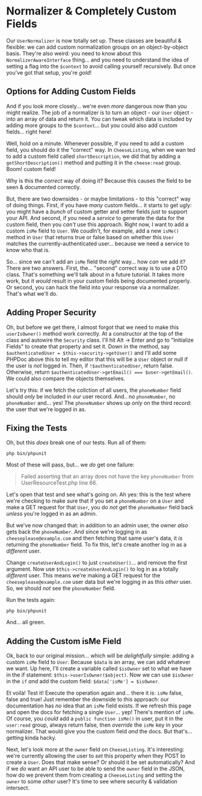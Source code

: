 # Normalizer & Completely Custom Fields

Our `UserNormalizer` is now totally set up. These classes are beautiful & flexible:
we can add custom normalization groups on an object-by-object basis. They're also
weird: you need to know about this `NormalizerAwareInterface` thing... and you need
to understand the idea of setting a flag into the `$context` to avoid calling yourself
recursively. But once you've got that setup, you're *gold*!

## Options for Adding Custom Fields

And if you look more closely... we're even *more* dangerous now than you might
realize. The job of a normalizer is to turn an object - our `User` object - into
an array of data and return it. You can tweak which data is included by adding
more groups to the `$context`... but you could also add custom fields... right
here!

Well, hold on a minute. Whenever possible, if you need to add a custom field,
you should do it the "correct" way. In `CheeseListing`, when we wan ted to add
a custom field called `shortDescription`, we did that by adding a
`getShortDescription()` method and putting it in the `cheese:read` group. Boom!
custom field!

Why is this the *correct* way of doing it? Because this causes the field to be
seen & documented correctly.

But, there are two downsides - or maybe limitations - to this "correct" way of
doing things. First, if you have *many* custom fields... it starts to get ugly:
you might have a *bunch* of custom getter and setter fields *just* to support
your API. And second, if you need a *service* to generate the data for the custom
field, then you *can't* use this approach. Right now, I want to add a custom `isMe`
field to `User`. We coudln't, for example, add a new `isMe()` method in `User`
that returns true or false based on whether this `User` matches the
currently-authenticated user... because we need a service to know who that is.

So... since we can't add an `isMe` field the *right* way... how *can* we add it?
There are two answers. First, the... "second" correct way is to use a DTO class.
That's something we'll talk about in a future tutorial. It takes more work, but
it *would* result in your custom fields being documented properly. Or second, you
can hack the field into your response via a normalizer. That's what we'll do.

## Adding Proper Security

Oh, but before we get there, I almost forgot that we need to make this
`userIsOwner()` method work correctly. At a constructor at the top of the class
and autowire the `Security` class. I'll hit Alt -> Enter and go to
"Initialize Fields" to create that property and set it. Down in the method, say
`$authenticatedUser = $this->security->getUser()` and I'll add some PHPDoc above
this to tell my editor that this will be a `User` object or null if the user is
*not* logged in. Then, if `!$authenticatedUser`, return false. Otherwise, return
`$authenticatedUser->getEmail() === $user->getEmail()`. We could also compare the
objects themselves.

Let's try this: if we fetch the collction of all users, the `phoneNumber` field
should *only* be included in *our* user record. And.. no `phoneNumber`, no
`phoneNumber` and... yes! The `phoneNumber` shows up *only* on the third record:
the user that we're logged in as.

## Fixing the Tests

Oh, but this *does* break one of our tests. Run all of them:

```terminal
php bin/phpunit
```

Most of these will pass, but... we *do* get one failure:

> Failed asserting that an array does not have the key `phoneNumber` from
> UserResourceTest.php line 66.

Let's open that test and see what's going on. Ah yes: this is the test where we're
checking to make sure that if you set a `phoneNumber` on a `User` and make a GET
request for that `User`, you do *not* get the `phoneNumber` field back *unless*
you're logged in as an admin.

But we've now changed that: in addition to an admin user, the owner *also*
gets back the `phoneNumber`. And since we're logging in as `cheeseplease@example.com`
and then fetching that same user's data, it *is* returning the `phoneNumber` field.
To fix this, let's create another log in as a *different* user.

Change `createUserAndLogin()` to just `createUser()`... and remove the first argument.
Now use `$this->createUserAndLogin()` to log in as a totally *different* user.
This means we're making a GET request for the `cheeseplease@example.com` user data
but we're logging *in* as this *other* user. So, we should *not* see the
`phoneNumber` field.

Run the tests again:

```terminal-silent
php bin/phpunit
```

And... all green.

## Adding the Custom isMe Field

Ok, back to our original mission... which will be *delightfully* simple: adding
a custom `isMe` field to `User`. Because `$data` is an array, we can add whatever
we want. Up here, I'll create a variable called `$isOwner` set to what we have
in the if statement: `$this->userIsOwner($object)`. Now we can use `$isOwner`
in the `if` *and* add the custom field: `$data['isMe'] = $isOwner`.

Et voilà! Test it! Execute the operation again and... there it is: `isMe` false,
false and true! Just remember the downside to this approach: our documentation
has *no* idea that an `isMe` field exists. If we refresh this page and open the
docs for fetching a single `User`... yep! There's mention of `isMe`. Of course,
you *could* add a `public function isMe()` in user, put it in the `user:read`
group, always return false, then *override* the `isMe` key in your normalizer.
That would give you the custom field *and* the docs. But that's... getting kinda
hacky.

Next, let's look more at the `owner` field on `CheeseListing`. It's interesting:
we're currently allowing the user to *set* this property when they POST to create
a `User`. Does that make sense? Or should it be set automatically? And if
we *do* want an API user to be able to send the `owner` field in the JSON, how
do we prevent them from creating a `CheeseListing` and setting the `owner` to
some *other* user? It's time to see where security & validation intersect.
